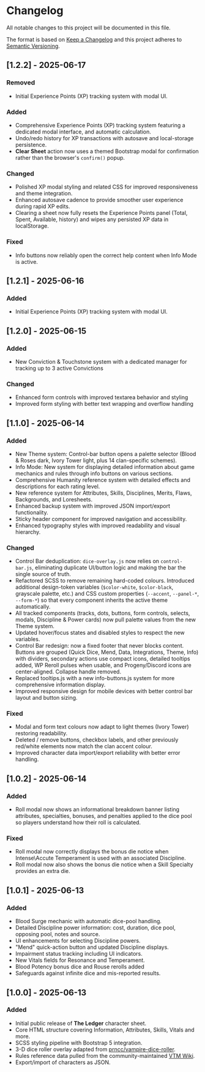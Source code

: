 # Changelog

All notable changes to this project will be documented in this file.

The format is based on [Keep a Changelog](https://keepachangelog.com/en/1.1.0/) and this project adheres to [Semantic Versioning](https://semver.org/spec/v2.0.0.html).

## [1.2.2] - 2025-06-17

### Removed
- Initial Experience Points (XP) tracking system with modal UI.

### Added
- Comprehensive Experience Points (XP) tracking system featuring a dedicated modal interface, and automatic calculation.
- Undo/redo history for XP transactions with autosave and local-storage persistence.
- **Clear Sheet** action now uses a themed Bootstrap modal for confirmation rather than the browser's `confirm()` popup.

### Changed
- Polished XP modal styling and related CSS for improved responsiveness and theme integration.
- Enhanced autosave cadence to provide smoother user experience during rapid XP edits.
- Clearing a sheet now fully resets the Experience Points panel (Total, Spent, Available, history) and wipes any persisted XP data in localStorage.

### Fixed
- Info buttons now reliably open the correct help content when Info Mode is active.

## [1.2.1] - 2025-06-16

### Added
- Initial Experience Points (XP) tracking system with modal UI.

## [1.2.0] - 2025-06-15

### Added
- New Conviction & Touchstone system with a dedicated manager for tracking up to 3 active Convictions

### Changed
- Enhanced form controls with improved textarea behavior and styling
- Improved form styling with better text wrapping and overflow handling

## [1.1.0] - 2025-06-14

### Added
- New Theme system: Control-bar button opens a palette selector (Blood & Roses dark, Ivory Tower light, plus 14 clan-specific schemes).
- Info Mode: New system for displaying detailed information about game mechanics and rules through info buttons on various sections.
- Comprehensive Humanity reference system with detailed effects and descriptions for each rating level.
- New reference system for Attributes, Skills, Disciplines, Merits, Flaws, Backgrounds, and Loresheets.
- Enhanced backup system with improved JSON import/export functionality.
- Sticky header component for improved navigation and accessibility.
- Enhanced typography styles with improved readability and visual hierarchy.

### Changed
- Control Bar deduplication: `dice-overlay.js` now relies on `control-bar.js`, eliminating duplicate UI/button logic and making the bar the single source of truth.
- Refactored SCSS to remove remaining hard-coded colours.  Introduced additional design-token variables (`$color-white`, `$color-black`, grayscale palette, etc.) and CSS custom properties (`--accent`, `--panel-*`, `--form-*`) so that every component inherits the active theme automatically.
- All tracked components (tracks, dots, buttons, form controls, selects, modals, Discipline & Power cards) now pull palette values from the new Theme system.
- Updated hover/focus states and disabled styles to respect the new variables.
- Control Bar redesign: now a fixed footer that never blocks content. Buttons are grouped (Quick Dice, Mend, Data, Integrations, Theme, Info) with dividers, secondary actions use compact icons, detailed tooltips added, WP Reroll pulses when usable, and Progeny/Discord icons are center-aligned. Collapse handle removed.
- Replaced tooltips.js with a new info-buttons.js system for more comprehensive information display.
- Improved responsive design for mobile devices with better control bar layout and button sizing.

### Fixed
- Modal and form text colours now adapt to light themes (Ivory Tower) restoring readability.
- Deleted / remove buttons, checkbox labels, and other previously red/white elements now match the clan accent colour.
- Improved character data import/export reliability with better error handling.

## [1.0.2] - 2025-06-14

### Added
- Roll modal now shows an informational breakdown banner listing attributes, specialties, bonuses, and penalties applied to the dice pool so players understand how their roll is calculated.

### Fixed
- Roll modal now correctly displays the bonus die notice when Intense\Accute Temperament is used with an associated Discipline.
- Roll modal now also shows the bonus die notice when a Skill Specialty provides an extra die.

## [1.0.1] - 2025-06-13

### Added
- Blood Surge mechanic with automatic dice-pool handling.
- Detailed Discipline power information: cost, duration, dice pool, opposing pool, notes and source.
- UI enhancements for selecting Discipline powers.
- "Mend" quick-action button and updated Discipline displays.
- Impairment status tracking including UI indicators.
- New Vitals fields for Resonance and Temperament.
- Blood Potency bonus dice and Rouse rerolls added
- Safeguards against infinite dice and mis-reported results.

## [1.0.0] - 2025-06-13

### Added
- Initial public release of **The Ledger** character sheet.
- Core HTML structure covering Information, Attributes, Skills, Vitals and more.
- SCSS styling pipeline with Bootstrap 5 integration.
- 3-D dice roller overlay adapted from [prncc/vampire-dice-roller](https://github.com/prncc/vampire-dice-roller).
- Rules reference data pulled from the community-maintained [VTM Wiki](https://vtm.paradoxwikis.com/VTM_Wiki).
- Export/import of characters as JSON.
